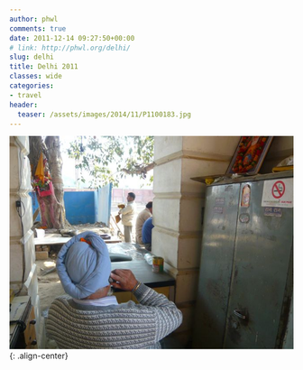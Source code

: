 ```yaml
---
author: phwl
comments: true
date: 2011-12-14 09:27:50+00:00
# link: http://phwl.org/delhi/
slug: delhi
title: Delhi 2011
classes: wide
categories:
- travel
header:
  teaser: /assets/images/2014/11/P1100183.jpg
---
```


![](/assets/images/2014/11/P1100183.jpg){: .align-center}
